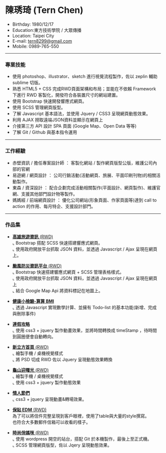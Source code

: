 # 陳琇琦 (Tern Chen) 
- Birthday: 1980/12/17
- Education:東方技術學院 / 大眾傳播
- Location: Taipei City
- E-mail: tern8299@gmail.com
- Mobile: 0989-765-550
<hr>

### 專業技能
- 使用 photoshop、illustrator、sketch 進行視覺流程製作，佐以 zeplin 輔助 sublime 切版。
- 熟悉 HTML5 + CSS 完成RWD頁面架構和布局；並能在不依賴 Framework 下進行 RWD 客製化，開發符合各裝置尺寸的網站建置。
- 使用 Bootstrap 快速開發響應式網頁。
- 使用 SCSS 管理網頁版型。
- 了解 Javascript 基本語法，並使用 Jquery / CSS3 呈現網頁動態效果。
- 利用 AJAX 撈取遠端JSON資料並顯示在網頁上
- 介接第三方 API 設計 SPA 頁面 (Google Map、Open Data 等等)
- 了解 Git / Github 與基本指令運用
<hr>

### 工作經驗 
-  赤壁資訊 / 擔任專案設計師 ： <span>客製化網站 / 製作網頁版型公版，維護公司內部的官網</span><BR>
-  易遊網 / 網頁設計 ： <span>公司行銷活動(活動網頁、旅展、平面印刷刊物)的相關活動製作。</span><BR> 
-  東森 / 資深設計 ： <span>配合企劃完成活動相關製作(平面設計、網頁製作)、維護官網、支援其他部門設計物等製作。 </span><BR>
-  媽媽經 / 前端網頁設計 ： <span>優化公司網站(形象頁面、作家頁面等)達到 call to action 的作用、每月特企、支援設計部門。</span><BR>  
<hr>

### 作品集 
- <a href="http://ternchen.000webhostapp.com/Travel/index.html" target="_blank"><B>高雄旅遊資訊</B> (RWD)</a> <BR>
  ⌞ Bootstrap 搭配 SCSS 快速搭建響應式網頁。 <BR>
  ⌞ 使用政府開放平台抓取 JSON 資料，並透過 Javascript / Ajax 呈現在網頁上。<BR>

- <a href="https://ternmayday.github.io/NESAT_nine/" target="_blank"><B>颱風防災資訊平台</B> (RWD)</a> <BR>
  ⌞ Bootstrap 快速搭建響應式網頁 + SCSS 管理表格樣式。 <BR>
  ⌞ 使用政府開放平台抓取 JSON 資料，並透過 Javascript / Ajax 呈現在網頁上<BR>
  ⌞ 結合 Google Map Api 將資料標記在地圖上。<BR>
  
- <a href="http://ternchen.000webhostapp.com/BMI/" target="_blank"><B>健康小檢驗-算算 BMI </B> </a> <BR>
  ⌞ 透過 Javascript 實現數學計算、並擁有 Todo-list 的基本功能(新增、完成與刪除事件) <BR>

- <a href="http://ternchen.000webhostapp.com/Holiday/index.html" target="_blank"><B>連假攻略</B></a> <BR>
  ⌞ 使用 css3 + jquery 製作動畫效果，並將時間轉換成 timeStamp ，待時間到圓圈便會自動轉向。 <BR> 

- <a href="http://ternchen.hol.es/cue_index/" target="_blank"><B>新立方首頁</B> (RWD)</a> <BR>
  ⌞ 繪製手機 / 桌機視覺樣式<BR>
  ⌞ 將 PSD 切成 RWD 佐以 Jquery 呈現動態效果轉換<BR>

- <a href="http://www.yilan.ehrhotel.com/act/2016_Greet_Dawn/" target="_blank"><B>龜山迎曙光</B> (RWD)</a> <BR>
  ⌞ 繪製手機 / 桌機視覺樣式<BR>
  ⌞ 使用 css3 + jquery 製作動態效果<BR>

- <a href="http://www.yangmei.ehrhotel.com/act/2016_Lovers/" target="_blank"><B>情人節們</B></a> <BR>
  ⌞ css3 + jquery 呈現動畫&轉場效果。 <BR>

- <a href="http://ternchen.hol.es/Edm_2016.08/" target="_blank"><B>保貼 EDM</B> (RWD)</a> <BR>
   為了可以將信件完整呈現到客戶眼裡，使用了table與大量的style撰寫。<BR>
   也符合大多數郵件信箱可以收看的樣子。<BR>

- <a href="https://mamaclub.com/learn/collection/prettymom/" target="_blank"><B>時尚俏媽咪</B> (RWD)</a> <BR>
  ⌞ 使用 wordpress 開空的站台，搭配 Git 於本機製作，最後上至正式機。<BR>
  ⌞ SCSS 管理網頁版型，佐以 Jqery 呈現動態效果。<BR>



